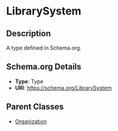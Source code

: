 # LibrarySystem

## Description
A type defined in Schema.org.

## Schema.org Details
- **Type**: Type
- **URI**: https://schema.org/LibrarySystem

## Parent Classes
- [Organization](../Organization.md)


